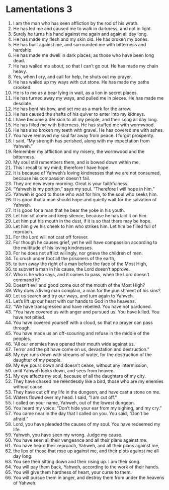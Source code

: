 ﻿
# Lamentations 3
1. I am the man who has seen affliction by the rod of his wrath. 
2. He has led me and caused me to walk in darkness, and not in light. 
3. Surely he turns his hand against me again and again all day long. 
4. He has made my flesh and my skin old. He has broken my bones. 
5. He has built against me, and surrounded me with bitterness and hardship. 
6. He has made me dwell in dark places, as those who have been long dead. 
7. He has walled me about, so that I can’t go out. He has made my chain heavy. 
8. Yes, when I cry, and call for help, he shuts out my prayer. 
9. He has walled up my ways with cut stone. He has made my paths crooked. 
10. He is to me as a bear lying in wait, as a lion in secret places. 
11. He has turned away my ways, and pulled me in pieces. He has made me desolate. 
12. He has bent his bow, and set me as a mark for the arrow. 
13. He has caused the shafts of his quiver to enter into my kidneys. 
14. I have become a derision to all my people, and their song all day long. 
15. He has filled me with bitterness. He has stuffed me with wormwood. 
16. He has also broken my teeth with gravel. He has covered me with ashes. 
17. You have removed my soul far away from peace. I forgot prosperity. 
18. I said, “My strength has perished, along with my expectation from Yahweh.” 
19. Remember my affliction and my misery, the wormwood and the bitterness. 
20. My soul still remembers them, and is bowed down within me. 
21. This I recall to my mind; therefore I have hope. 
22. It is because of Yahweh’s loving kindnesses that we are not consumed, because his compassion doesn’t fail. 
23. They are new every morning. Great is your faithfulness. 
24. “Yahweh is my portion,” says my soul. “Therefore I will hope in him.” 
25. Yahweh is good to those who wait for him, to the soul who seeks him. 
26. It is good that a man should hope and quietly wait for the salvation of Yahweh. 
27. It is good for a man that he bear the yoke in his youth. 
28. Let him sit alone and keep silence, because he has laid it on him. 
29. Let him put his mouth in the dust, if it is so that there may be hope. 
30. Let him give his cheek to him who strikes him. Let him be filled full of reproach. 
31. For the Lord will not cast off forever. 
32. For though he causes grief, yet he will have compassion according to the multitude of his loving kindnesses. 
33. For he does not afflict willingly, nor grieve the children of men. 
34. To crush under foot all the prisoners of the earth, 
35. to turn away the right of a man before the face of the Most High, 
36. to subvert a man in his cause, the Lord doesn’t approve. 
37. Who is he who says, and it comes to pass, when the Lord doesn’t command it? 
38. Doesn’t evil and good come out of the mouth of the Most High? 
39. Why does a living man complain, a man for the punishment of his sins? 
40. Let us search and try our ways, and turn again to Yahweh. 
41. Let’s lift up our heart with our hands to God in the heavens. 
42. “We have transgressed and have rebelled. You have not pardoned. 
43. “You have covered us with anger and pursued us. You have killed. You have not pitied. 
44. You have covered yourself with a cloud, so that no prayer can pass through. 
45. You have made us an off-scouring and refuse in the middle of the peoples. 
46. “All our enemies have opened their mouth wide against us. 
47. Terror and the pit have come on us, devastation and destruction.” 
48. My eye runs down with streams of water, for the destruction of the daughter of my people. 
49. My eye pours down and doesn’t cease, without any intermission, 
50. until Yahweh looks down, and sees from heaven. 
51. My eye affects my soul, because of all the daughters of my city. 
52. They have chased me relentlessly like a bird, those who are my enemies without cause. 
53. They have cut off my life in the dungeon, and have cast a stone on me. 
54. Waters flowed over my head. I said, “I am cut off.” 
55. I called on your name, Yahweh, out of the lowest dungeon. 
56. You heard my voice: “Don’t hide your ear from my sighing, and my cry.” 
57. You came near in the day that I called on you. You said, “Don’t be afraid.” 
58. Lord, you have pleaded the causes of my soul. You have redeemed my life. 
59. Yahweh, you have seen my wrong. Judge my cause. 
60. You have seen all their vengeance and all their plans against me. 
61. You have heard their reproach, Yahweh, and all their plans against me, 
62. the lips of those that rose up against me, and their plots against me all day long. 
63. You see their sitting down and their rising up. I am their song. 
64. You will pay them back, Yahweh, according to the work of their hands. 
65. You will give them hardness of heart, your curse to them. 
66. You will pursue them in anger, and destroy them from under the heavens of Yahweh. 
